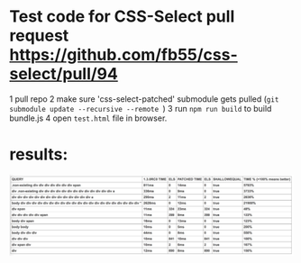 # Test code for CSS-Select pull request https://github.com/fb55/css-select/pull/94

1 pull repo
2 make sure 'css-select-patched' submodule gets pulled (`git submodule update --recursive --remote
`)
3 run `npm run build` to build bundle.js
4 open `test.html` file in browser.

# results:
![](table.png)

